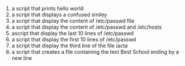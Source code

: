 1. a script that prints hello world
2. a script that displays a confused smiley
3. a script that display the content of  /etc/passwd file
4. a script that display the content of /etc/passwd and  /etc/hosts
5. ascript that display the last 10 lines of /etc/passwd
6. a script that display the first 10 lines of /etc/passwd
7. a script that display the third line of the file iacta
8. a script that creates a file containing the text Best School ending by a new line
 
